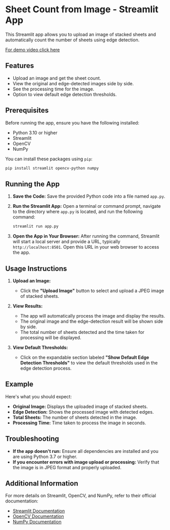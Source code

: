 # Sheet Count from Image - Streamlit App

This Streamlit app allows you to upload an image of stacked sheets and automatically count the number of sheets using edge detection.

[For demo video click here](https://drive.google.com/file/d/1ku44HIdne5Usv9i-RTFsrc2hvA387BUv/view?usp=sharing)

## Features
- Upload an image and get the sheet count.
- View the original and edge-detected images side by side.
- See the processing time for the image.
- Option to view default edge detection thresholds.
  
## Prerequisites

Before running the app, ensure you have the following installed:

- Python 3.10 or higher
- Streamlit
- OpenCV
- NumPy

You can install these packages using `pip`:

```bash
pip install streamlit opencv-python numpy
```

## Running the App

1. **Save the Code:**
   Save the provided Python code into a file named `app.py`.

2. **Run the Streamlit App:**
   Open a terminal or command prompt, navigate to the directory where `app.py` is located, and run the following command:

   ```bash
   streamlit run app.py
   ```

3. **Open the App in Your Browser:**
   After running the command, Streamlit will start a local server and provide a URL, typically `http://localhost:8501`. Open this URL in your web browser to access the app.

## Usage Instructions

1. **Upload an Image:**
   - Click the **"Upload Image"** button to select and upload a JPEG image of stacked sheets.

2. **View Results:**
   - The app will automatically process the image and display the results.
   - The original image and the edge-detection result will be shown side by side.
   - The total number of sheets detected and the time taken for processing will be displayed.

3. **View Default Thresholds:**
   - Click on the expandable section labeled **"Show Default Edge Detection Thresholds"** to view the default thresholds used in the edge detection process.

## Example

Here's what you should expect:

- **Original Image:** Displays the uploaded image of stacked sheets.
- **Edge Detection:** Shows the processed image with detected edges.
- **Total Sheets:** The number of sheets detected in the image.
- **Processing Time:** Time taken to process the image in seconds.

## Troubleshooting

- **If the app doesn't run:** Ensure all dependencies are installed and you are using Python 3.7 or higher.
- **If you encounter errors with image upload or processing:** Verify that the image is in JPEG format and properly uploaded.

## Additional Information

For more details on Streamlit, OpenCV, and NumPy, refer to their official documentation:

- [Streamlit Documentation](https://docs.streamlit.io/)
- [OpenCV Documentation](https://docs.opencv.org/)
- [NumPy Documentation](https://numpy.org/doc/)
